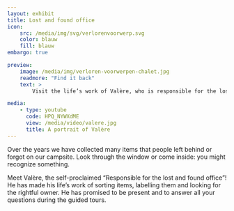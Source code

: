 ```yaml
---
layout: exhibit
title: Lost and found office
icon: 
    src: /media/img/svg/verlorenvoorwerp.svg
    color: blauw
    fill: blauw
embargo: true

preview: 
    image: /media/img/verloren-voorwerpen-chalet.jpg
    readmore: "Find it back"
    text: >
        Visit the life’s work of Valère, who is responsible for the lost and found office.

media:
    - type: youtube
      code: HPQ_NYWXdME
      view: /media/video/valere.jpg
      title: A portrait of Valère
---
```


Over the years we have collected many items that people left behind or forgot on our campsite. Look through the window or come inside: you might recognize something.

Meet Valère, the self-proclaimed “Responsible for the lost and found office”! He has made his life’s work of sorting items, labelling them and looking for the rightful owner. He has promised to be present and to answer all your questions during the guided tours.

